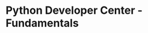 <properties linkid="devnav-python-fundamentals" urlDisplayName="Windows Azure Intro" pageTitle="Windows Azure Python fundamentals" title="Windows Azure Python fundamentals" metaKeywords="Windows Azure Python, Azure Python, Python Azure, Azure Python basics" Description="Find introductory topics about using Python in Windows Azure." metaCanonical="" disqusComments="0" umbracoNaviHide="0" />



# Python Developer Center - Fundamentals

<div chunk="../../../Shared/Chunks/fundamentals-landing.md" />